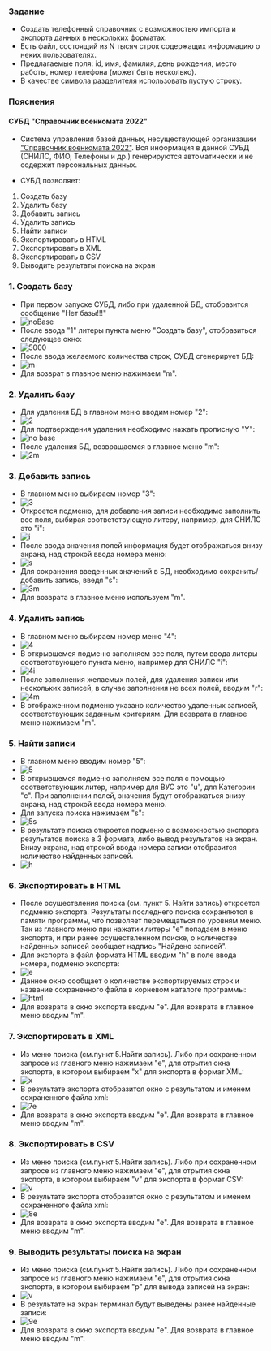 ### Задание 

- Создать телефонный справочник с возможностью импорта и экспорта данных в нескольких форматах.
- Есть файл, состоящий из N тысяч строк содержащих информацию о неких пользователях.
- Предлагаемые поля: id, имя, фамилия, день рождения, место работы, номер телефона (может быть несколько).
- В качестве символа разделителя использовать пустую строку.

### Пояснения

#### СУБД "Справочник военкомата 2022"
- Система управления базой данных, несуществующей организации ["Справочник военкомата 2022"](https://github.com/allseenn/python/tree/main/07.Tasks/main.py). Вся информация в данной СУБД (СНИЛС, ФИО, Телефоны и др.) генерируются автоматически и не содержит персональных данных.

- СУБД позволяет:

1. Создать базу
2. Удалить базу
3. Добавить запись
4. Удалить запись
5. Найти записи
6. Экспортировать в HTML
7. Экспортировать в XML
8. Экспортировать в CSV
9. Выводить результаты поиска на экран

 ### 1. Создать базу
- При первом запуске СУБД, либо при удаленной БД, отобразится сообщение "Нет базы!!!"
- ![noBase](pics/11.png)
- После ввода "1" литеры пункта меню "Создать базу", отобразиться следующее окно:
- ![5000](pics/12.png)
- После ввода желаемого количества строк, СУБД сгенерирует БД:
- ![m](pics/13.png)
- Для возврат в главное меню нажимаем "m".

### 2. Удалить базу
- Для удаления БД в главном меню вводим номер "2":
- ![2](pics/21.png)
- Для подтверждения удаления необходимо нажать прописную "Y":
- ![no base](pics/22.png)
- После удаления БД, возвращаемся в главное меню "m":
- ![2m](pics/23.png)

### 3. Добавить запись
- В главном меню выбираем номер "3":
- ![3](pics/31.png)
- Откроется подменю, для добавления записи необходимо заполнить все поля, выбирая соответствующую литеру, например, для СНИЛС это "i":
- ![i](pics/32.png)
- После ввода значения полей информация будет отображаться внизу экрана, над строкой ввода номера меню:
- ![s](pics/33.png)
- Для сохранения введенных значений в БД, необходимо сохранить/добавить запись, введя "s":
- ![3m](pics/34.png)
- Для возврата в главное меню используем "m".

### 4. Удалить запись
- В главном меню выбираем номер меню "4":
- ![4](pics/41.png)
- В открывшемся подменю заполняем все поля, путем ввода литеры соответствующего пункта меню, например для СНИЛС "i":
- ![4i](pics/42.png)
- После заполнения желаемых полей, для удаления записи или нескольких записей, в случае заполнения не всех полей, вводим "r":
- ![4m](pics/43.png)
- В отображенном подменю указано количество удаленных записей, соответствующих заданным критериям. Для возврата в главное меню нажимаем "m".

### 5. Найти записи
- В главном меню вводим номер "5":
- ![5](pics/51.png)
- В открывшемся подменю заполняем все поля с помощью соответствующих литер, например для ВУС это "u", для Категории "c". При заполнении полей, значения будут отображаться внизу экрана, над строкой ввода номера меню.
- Для запуска поиска нажимаем "s":
- ![5s](pics/52.png)
- В результате поиска откроется подменю с возможностью экспорта результатов поиска в 3 формата, либо вывод результатов на экран.
Внизу экрана, над строкой ввода номера записи отобразится количество найденных записей.
- ![h](pics/53.png)

### 6. Экспортировать в HTML
- После осуществления поиска (см. пункт 5. Найти запись) откроется подменю экспорта. Результаты последнего поиска сохраняются в памяти программы, что позволяет перемещаться по уровням меню. Так из главного меню при нажатии литеры "e" попадаем в меню экспорта, и при ранее осуществленном поиске, о количестве найденных записей сообщает надпись "Найдено записей".
- Для экспорта в файл формата HTML вводим "h" в поле ввода номера, подменю экспорта:
- ![e](pics/61.png)
- Данное окно сообщает о количестве экспортируемых строк и название сохраненного файла в корневом каталоге программы:
- ![html](pics/62.png)
- Для возврата в окно экспорта вводим "e". Для возврата в главное меню вводим "m".

### 7. Экспортировать в XML
- Из меню поиска (см.пункт 5.Найти запись). Либо при сохраненном запросе из главного меню нажимаем "e", для отрытия окна экспорта, в котором выбираем "x" для экспорта в формат XML:
- ![x](pics/71.png)
- В результате экспорта отобразится окно с результатом и именем сохраненного файла xml:
- ![7e](pics/72.png)
- Для возврата в окно экспорта вводим "e". Для возврата в главное меню вводим "m".

### 8. Экспортировать в CSV
- Из меню поиска (см.пункт 5.Найти запись). Либо при сохраненном запросе из главного меню нажимаем "e", для отрытия окна экспорта, в котором выбираем "v" для экспорта в формат CSV:
- ![v](pics/81.png)
- В результате экспорта отобразится окно с результатом и именем сохраненного файла xml:
- ![8e](pics/82.png)
- Для возврата в окно экспорта вводим "e". Для возврата в главное меню вводим "m".

### 9. Выводить результаты поиска на экран
- Из меню поиска (см.пункт 5.Найти запись). Либо при сохраненном запросе из главного меню нажимаем "e", для отрытия окна экспорта, в котором выбираем "p" для вывода записей на экран:
- ![v](pics/91.png)
- В результате на экран терминал будут выведены ранее найденные записи:
- ![9e](pics/92.png)
- Для возврата в окно экспорта вводим "e". Для возврата в главное меню вводим "m".